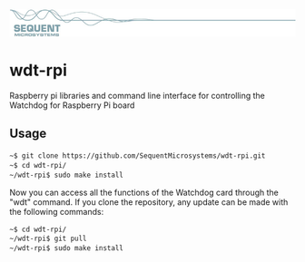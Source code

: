 
[![wdt-rpi](reameres/sequent.jpg)](https://www.sequentmicrosystems.com)

# wdt-rpi
Raspberry pi libraries and command line interface for controlling the Watchdog for Raspberry Pi board

## Usage

```bash
~$ git clone https://github.com/SequentMicrosystems/wdt-rpi.git
~$ cd wdt-rpi/
~/wdt-rpi$ sudo make install
```

Now you can access all the functions of the Watchdog card through the "wdt" command.
If you clone the repository, any update can be made with the following commands:

```bash
~$ cd wdt-rpi/  
~/wdt-rpi$ git pull
~/wdt-rpi$ sudo make install
```  
